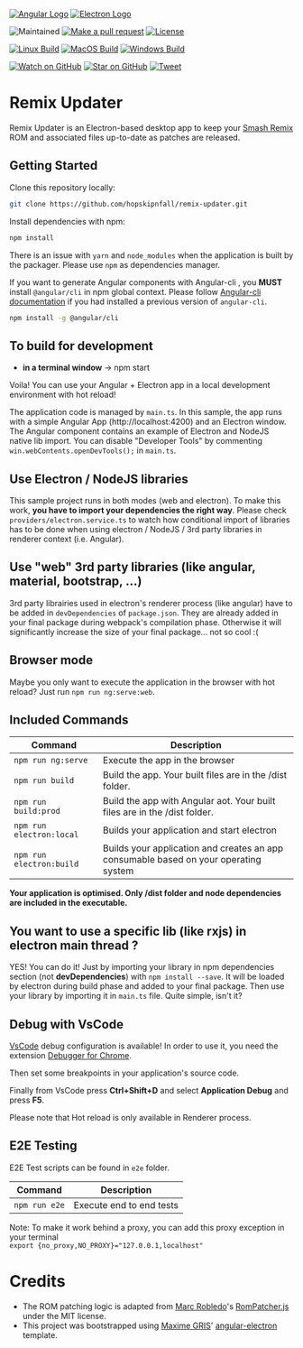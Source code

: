 [![Angular Logo](https://www.vectorlogo.zone/logos/angular/angular-icon.svg)](https://angular.io/) [![Electron Logo](https://www.vectorlogo.zone/logos/electronjs/electronjs-icon.svg)](https://electronjs.org/)

![Maintained][maintained-badge]
[![Make a pull request][prs-badge]][prs]
[![License][license-badge]](LICENSE.md)

[![Linux Build][linux-build-badge]][linux-build]
[![MacOS Build][macos-build-badge]][macos-build]
[![Windows Build][windows-build-badge]][windows-build]

[![Watch on GitHub][github-watch-badge]][github-watch]
[![Star on GitHub][github-star-badge]][github-star]
[![Tweet][twitter-badge]][twitter]

# Remix Updater

Remix Updater is an Electron-based desktop app to keep your [Smash Remix][smashremix] ROM and associated files up-to-date as patches are released.

## Getting Started

Clone this repository locally:

``` bash
git clone https://github.com/hopskipnfall/remix-updater.git
```

Install dependencies with npm:

``` bash
npm install
```

There is an issue with `yarn` and `node_modules` when the application is built by the packager. Please use `npm` as dependencies manager.


If you want to generate Angular components with Angular-cli , you **MUST** install `@angular/cli` in npm global context.
Please follow [Angular-cli documentation](https://github.com/angular/angular-cli) if you had installed a previous version of `angular-cli`.

``` bash
npm install -g @angular/cli
```

## To build for development

- **in a terminal window** -> npm start

Voila! You can use your Angular + Electron app in a local development environment with hot reload!

The application code is managed by `main.ts`. In this sample, the app runs with a simple Angular App (http://localhost:4200) and an Electron window.
The Angular component contains an example of Electron and NodeJS native lib import.
You can disable "Developer Tools" by commenting `win.webContents.openDevTools();` in `main.ts`.

## Use Electron / NodeJS libraries

This sample project runs in both modes (web and electron). To make this work, **you have to import your dependencies the right way**. Please check `providers/electron.service.ts` to watch how conditional import of libraries has to be done when using electron / NodeJS / 3rd party libraries in renderer context (i.e. Angular).

## Use "web" 3rd party libraries (like angular, material, bootstrap, ...)

3rd party librairies used in electron's renderer process (like angular) have to be added in `devDependencies` of `package.json`. They are already added in your final package during webpack's compilation phase. Otherwise it will significantly increase the size of your final package... not so cool :(

## Browser mode

Maybe you only want to execute the application in the browser with hot reload? Just run `npm run ng:serve:web`.

## Included Commands

|Command|Description|
|--|--|
|`npm run ng:serve`| Execute the app in the browser |
|`npm run build`| Build the app. Your built files are in the /dist folder. |
|`npm run build:prod`| Build the app with Angular aot. Your built files are in the /dist folder. |
|`npm run electron:local`| Builds your application and start electron
|`npm run electron:build`| Builds your application and creates an app consumable based on your operating system |

**Your application is optimised. Only /dist folder and node dependencies are included in the executable.**

## You want to use a specific lib (like rxjs) in electron main thread ?

YES! You can do it! Just by importing your library in npm dependencies section (not **devDependencies**) with `npm install --save`. It will be loaded by electron during build phase and added to your final package. Then use your library by importing it in `main.ts` file. Quite simple, isn't it?

## Debug with VsCode

[VsCode](https://code.visualstudio.com/) debug configuration is available! In order to use it, you need the extension [Debugger for Chrome](https://marketplace.visualstudio.com/items?itemName=msjsdiag.debugger-for-chrome).

Then set some breakpoints in your application's source code.

Finally from VsCode press **Ctrl+Shift+D** and select **Application Debug** and press **F5**.

Please note that Hot reload is only available in Renderer process.

## E2E Testing

E2E Test scripts can be found in `e2e` folder.

|Command|Description|
|--|--|
|`npm run e2e`| Execute end to end tests |

Note: To make it work behind a proxy, you can add this proxy exception in your terminal  
`export {no_proxy,NO_PROXY}="127.0.0.1,localhost"`

# Credits

 - The ROM patching logic is adapted from [Marc Robledo](marc_homepage)'s [RomPatcher.js][rompatcherjs] under the MIT license.
 - This project was bootstrapped using [Maxime GRIS][maxime]' [angular-electron][angular_electron] template.

[maintained-badge]: https://img.shields.io/badge/maintained-yes-brightgreen
[license-badge]: https://img.shields.io/badge/license-MIT-blue.svg
[license]: https://github.com/hopskipnfall/remix-updater/blob/master/LICENSE.md
[prs-badge]: https://img.shields.io/badge/PRs-welcome-red.svg
[prs]: http://makeapullrequest.com

[linux-build-badge]: https://github.com/hopskipnfall/remix-updater/workflows/Linux%20Build/badge.svg
[linux-build]: https://github.com/hopskipnfall/remix-updater/actions?query=workflow%3A%22Linux+Build%22
[macos-build-badge]: https://github.com/hopskipnfall/remix-updater/workflows/MacOS%20Build/badge.svg
[macos-build]: https://github.com/hopskipnfall/remix-updater/actions?query=workflow%3A%22MacOS+Build%22
[windows-build-badge]: https://github.com/hopskipnfall/remix-updater/workflows/Windows%20Build/badge.svg
[windows-build]: https://github.com/hopskipnfall/remix-updater/actions?query=workflow%3A%22Windows+Build%22

[github-watch-badge]: https://img.shields.io/github/watchers/hopskipnfall/remix-updater.svg?style=social
[github-watch]: https://github.com/hopskipnfall/remix-updater/watchers
[github-star-badge]: https://img.shields.io/github/stars/hopskipnfall/remix-updater.svg?style=social
[github-star]: https://github.com/hopskipnfall/remix-updater/stargazers
[twitter]: https://twitter.com/intent/tweet?text=Check%20out%20angular-electron!%20https://github.com/hopskipnfall/remix-updater%20%F0%9F%91%8D
[twitter-badge]: https://img.shields.io/twitter/url/https/github.com/hopskipnfall/remix-updater.svg?style=social

[maxime]: https://github.com/sponsors/maximegris
[angular_electron]: https://github.com/maximegris/angular-electron
[marc_homepage]: https://www.marcrobledo.com/
[rompatcherjs]: https://www.marcrobledo.com/RomPatcher.js/

[smashremix]: https://github.com/JSsixtyfour/smashremix